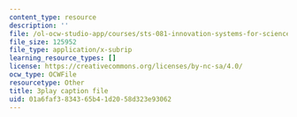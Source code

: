 ```yaml
---
content_type: resource
description: ''
file: /ol-ocw-studio-app/courses/sts-081-innovation-systems-for-science-technology-energy-manufacturing-and-health-spring-2017/01a6faf3834365b41d2058d323e93062_bnEPjrsCaYg.srt
file_size: 125952
file_type: application/x-subrip
learning_resource_types: []
license: https://creativecommons.org/licenses/by-nc-sa/4.0/
ocw_type: OCWFile
resourcetype: Other
title: 3play caption file
uid: 01a6faf3-8343-65b4-1d20-58d323e93062
---
```

